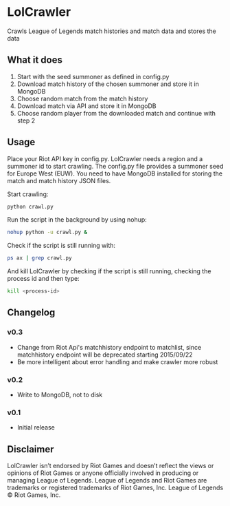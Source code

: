 # LolCrawler
Crawls League of Legends match histories and match data and stores the data


## What it does
1. Start with the seed summoner as defined in config.py
2. Download match history of the chosen summoner and store it in MongoDB
3. Choose random match from the match history
4. Download match via API and store it in MongoDB
5. Choose random player from the downloaded match and continue with step 2

## Usage
Place your Riot API key in config.py. LolCrawler needs a region and a summoner id to start crawling. The config.py file provides a summoner seed for Europe West (EUW). You need to have MongoDB installed for storing the match and match history JSON files. 

Start crawling: 

```bash
python crawl.py 
```

Run the script in the background by using nohup: 
```bash
nohup python -u crawl.py &
```

Check if the script is still running with: 
```bash
ps ax | grep crawl.py
```

And kill LolCrawler by checking if the script is still running, checking the process id and then type:
```bash
kill <process-id>
```
## Changelog
### v0.3
- Change from Riot Api's matchhistory endpoint to matchlist, since matchhistory endpoint will be deprecated starting 2015/09/22
- Be more intelligent about error handling and make crawler more robust

### v0.2
- Write to MongoDB, not to disk

### v0.1
- Initial release

## Disclaimer
LolCrawler isn’t endorsed by Riot Games and doesn’t reflect the views or opinions of Riot Games or anyone officially involved in producing or managing League of Legends. League of Legends and Riot Games are trademarks or registered trademarks of Riot Games, Inc. League of Legends © Riot Games, Inc.




